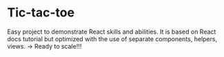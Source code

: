 # Tic-tac-toe

Easy project to demonstrate React skills and abilities. It is based on React docs tutorial but optimized with the use of separate components, helpers, views. -> Ready to scale!!!
